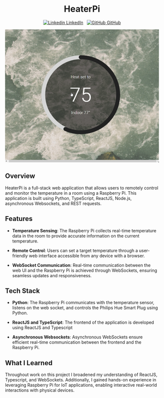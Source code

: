 
<div align="center">

# HeaterPi

[![Linkedin](https://i.stack.imgur.com/gVE0j.png) LinkedIn](https://www.linkedin.com/in/cameron-young-37b173129/)
&nbsp;
[![GitHub](https://i.stack.imgur.com/tskMh.png) GitHub](https://github.com/ItsNotCam)
</div>

<img src="docs/Demo.gif">

## Overview

HeaterPi is a full-stack web application that allows users to remotely control and monitor the temperature in a room using a Raspberry Pi. This application is built using Python, TypeScript, ReactJS, Node.js, asynchronous Websockets, and REST requests.


## Features

- **Temperature Sensing**: The Raspberry Pi collects real-time temperature data in the room to provide accurate information on the current temperature.

- **Remote Control**: Users can set a target temperature through a user-friendly web interface accessible from any device with a browser.

- **WebSocket Communication**: Real-time communication between the web UI and the Raspberry Pi is achieved through WebSockets, ensuring seamless updates and responsiveness.

## Tech Stack

- **Python**: The Raspberry Pi communicates with the temperature sensor, listens on the web socket, and controls the Philips Hue Smart Plug using Python.

- **ReactJS and TypeScript**: The frontend of the application is developed using ReactJS and Typescript

- **Asynchronous Websockets**: Asynchronous WebSockets ensure efficient real-time communication between the frontend and the Raspberry Pi.

## What I Learned
Throughout work on this project I broadened my understanding of ReactJS, Typescript, and WebSockets. Additionally, I gained hands-on experience in leveraging Raspberry Pi for IoT applications, enabling interactive real-world interactions with physical devices.
